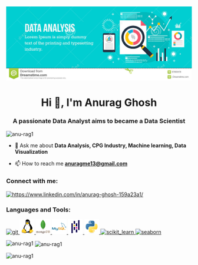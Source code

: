 ![logo](https://github.com/Anu-rag1/Anu-rag1/blob/main/big-data-data-analysis-concept-flat-design-web-banner-modern-research-reporting-showing-analytic-reports-mobile-phone-97803478.jpg)
<h1 align="center">Hi 👋, I'm Anurag Ghosh</h1>
<h3 align="center">A passionate Data Analyst aims to became a Data Scientist</h3>



<p align="left"> <img src="https://komarev.com/ghpvc/?username=anu-rag1&label=Profile%20views&color=0e75b6&style=flat" alt="anu-rag1" /> </p>

- 💬 Ask me about **Data Analysis, CPG Industry, Machine learning, Data Visualization**

- 📫 How to reach me **anuragme13@gmail.com**

<h3 align="left">Connect with me:</h3>
<p align="left">
<a href="https://linkedin.com/in/https://www.linkedin.com/in/anurag-ghosh-159a23a1/" target="blank"><img align="center" src="https://raw.githubusercontent.com/rahuldkjain/github-profile-readme-generator/master/src/images/icons/Social/linked-in-alt.svg" alt="https://www.linkedin.com/in/anurag-ghosh-159a23a1/" height="30" width="40" /></a>
</p>

<h3 align="left">Languages and Tools:</h3>
<p align="left"> <a href="https://git-scm.com/" target="_blank" rel="noreferrer"> <img src="https://www.vectorlogo.zone/logos/git-scm/git-scm-icon.svg" alt="git" width="40" height="40"/> </a> <a href="https://www.linux.org/" target="_blank" rel="noreferrer"> <img src="https://raw.githubusercontent.com/devicons/devicon/master/icons/linux/linux-original.svg" alt="linux" width="40" height="40"/> </a> <a href="https://www.mongodb.com/" target="_blank" rel="noreferrer"> <img src="https://raw.githubusercontent.com/devicons/devicon/master/icons/mongodb/mongodb-original-wordmark.svg" alt="mongodb" width="40" height="40"/> </a> <a href="https://www.mysql.com/" target="_blank" rel="noreferrer"> <img src="https://raw.githubusercontent.com/devicons/devicon/master/icons/mysql/mysql-original-wordmark.svg" alt="mysql" width="40" height="40"/> </a> <a href="https://pandas.pydata.org/" target="_blank" rel="noreferrer"> <img src="https://raw.githubusercontent.com/devicons/devicon/2ae2a900d2f041da66e950e4d48052658d850630/icons/pandas/pandas-original.svg" alt="pandas" width="40" height="40"/> </a> <a href="https://www.python.org" target="_blank" rel="noreferrer"> <img src="https://raw.githubusercontent.com/devicons/devicon/master/icons/python/python-original.svg" alt="python" width="40" height="40"/> </a> <a href="https://scikit-learn.org/" target="_blank" rel="noreferrer"> <img src="https://upload.wikimedia.org/wikipedia/commons/0/05/Scikit_learn_logo_small.svg" alt="scikit_learn" width="40" height="40"/> </a> <a href="https://seaborn.pydata.org/" target="_blank" rel="noreferrer"> <img src="https://seaborn.pydata.org/_images/logo-mark-lightbg.svg" alt="seaborn" width="40" height="40"/> </a> </p>

<p><img align="left" src="https://github-readme-stats.vercel.app/api/top-langs?username=anu-rag1&show_icons=true&locale=en&layout=compact" alt="anu-rag1" /></p>

<p>&nbsp;<img align="center" src="https://github-readme-stats.vercel.app/api?username=anu-rag1&show_icons=true&locale=en" alt="anu-rag1" /></p>

<p><img align="center" src="https://github-readme-streak-stats.herokuapp.com/?user=anu-rag1&" alt="anu-rag1" /></p>

